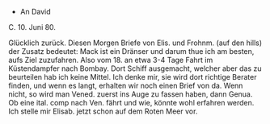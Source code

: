 + An David

 C. 10. Juni 80.

Glücklich zurück. Diesen Morgen Briefe von Elis. und Frohnm. (auf den hills) der Zusatz bedeutet: Mack ist ein Dränser und darum thue ich am besten, aufs Ziel zuzufahren. Also vom 18. an etwa 3-4 Tage Fahrt im Küstendampfer nach Bombay. Dort Schiff ausgemacht, welcher aber das zu beurteilen hab ich keine Mittel. Ich denke mir, sie wird dort richtige Berater finden, und wenn es langt, erhalten wir noch einen Brief von da. Wenn nicht, so wird man Vened. zuerst ins Auge zu fassen haben, dann Genua. Ob eine ital. comp nach Ven. fährt und wie, könnte wohl erfahren werden. Ich stelle mir Elisab. jetzt schon auf dem Roten Meer vor.

